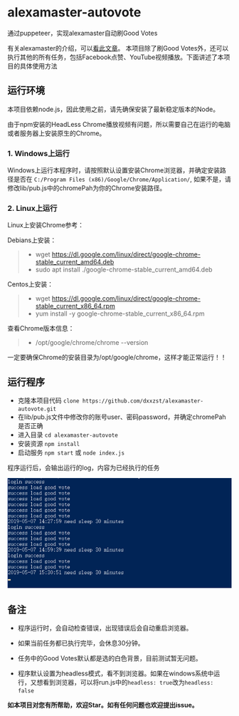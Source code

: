 # alexamaster-autovote
通过puppeteer，实现alexamaster自动刷Good Votes

有关alexamaster的介绍，可以[看此文章](https://www.youneed.win/alexamaster基本介绍，闲置vps挂机赚钱.html)。
本项目除了刷Good Votes外，还可以执行其他的所有任务，包括Facebook点赞、YouTube视频播放。下面讲述了本项目的具体使用方法
 
## 运行环境

本项目依赖node.js，因此使用之前，请先确保安装了最新稳定版本的Node。

由于npm安装的HeadLess Chrome播放视频有问题，所以需要自己在运行的电脑或者服务器上安装原生的Chrome。

### 1. Windows上运行
Windows上运行本程序时，请按照默认设置安装Chrome浏览器，并确定安装路径是否在 `C:/Program Files (x86)/Google/Chrome/Application/`,
如果不是，请修改lib/pub.js中的chromePah为你的Chrome安装路径。

### 2. Linux上运行
Linux上安装Chrome参考：

Debians上安装：
> * wget https://dl.google.com/linux/direct/google-chrome-stable_current_amd64.deb
> * sudo apt install ./google-chrome-stable_current_amd64.deb
	
Centos上安装：
> * wget https://dl.google.com/linux/direct/google-chrome-stable_current_x86_64.rpm 
> * yum install -y google-chrome-stable_current_x86_64.rpm

查看Chrome版本信息：
> * /opt/google/chrome/chrome --version

一定要确保Chrome的安装目录为/opt/google/chrome，这样才能正常运行！！


## 运行程序

- 克隆本项目代码 `clone https://github.com/dxxzst/alexamaster-autovote.git`
- 在lib/pub.js文件中修改你的账号user、密码password，并确定chromePah是否正确
- 进入目录 `cd alexamaster-autovote`
- 安装资源 `npm install`
- 启动服务 `npm start` 或 `node index.js`

程序运行后，会输出运行的log，内容为已经执行的任务

![cmd-markdown-logo](./img/20190507154419.png)

## 备注

- 程序运行时，会自动检查错误，出现错误后会自动重启浏览器。

- 如果当前任务都已执行完毕，会休息30分钟。

- 任务中的Good Votes默认都是选的白色背景，目前测试暂无问题。

- 程序默认设置为headless模式，看不到浏览器。如果在windows系统中运行，又想看到浏览器，可以将run.js中的`headless: true`改为`headless: false`



**如本项目对您有所帮助，欢迎Star。如有任何问题也欢迎提出issue。**
